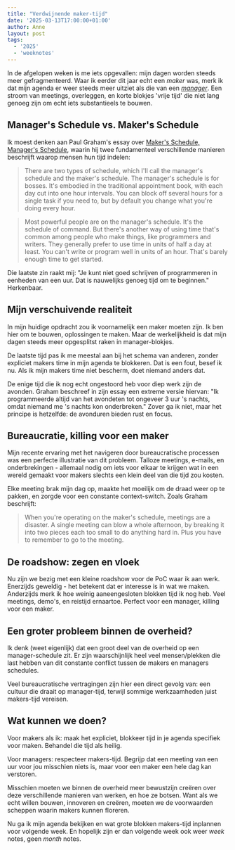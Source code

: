 ```yaml
---
title: "Verdwijnende maker-tijd"
date: '2025-03-13T17:00:00+01:00'
author: Anne
layout: post
tags:
  - '2025'
  - 'weeknotes'
---
```


In de afgelopen weken is me iets opgevallen: mijn dagen worden steeds meer gefragmenteerd.
Waar ik eerder dit jaar echt een _maker_ was, merk ik dat mijn agenda er weer steeds meer uitziet als die van een
[_manager_](https://kees.it.com/).
Een stroom van meetings, overleggen, en korte blokjes 'vrije tijd' die niet lang genoeg zijn om echt iets substantieels
te bouwen.

## Manager's Schedule vs. Maker's Schedule

Ik moest denken aan Paul Graham's essay
over [Maker's Schedule, Manager's Schedule](http://www.paulgraham.com/makersschedule.html), waarin hij twee fundamenteel
verschillende manieren beschrijft waarop mensen hun tijd indelen:

> There are two types of schedule, which I'll call the manager's schedule and the maker's schedule. The manager's
> schedule is for bosses. It's embodied in the traditional appointment book, with each day cut into one hour intervals.
> You can block off several hours for a single task if you need to, but by default you change what you're doing every
> hour.

> Most powerful people are on the manager's schedule. It's the schedule of command. But there's another way of using
> time that's common among people who make things, like programmers and writers. They generally prefer to use time in
> units of half a day at least. You can't write or program well in units of an hour. That's barely enough time to get
> started.

Die laatste zin raakt mij: "Je kunt niet goed schrijven of programmeren in eenheden van een uur. Dat is nauwelijks
genoeg tijd om te beginnen." Herkenbaar.

## Mijn verschuivende realiteit

In mijn huidige opdracht zou ik voornamelijk een maker moeten zijn. Ik ben hier om te bouwen, oplossingen te maken. Maar
de werkelijkheid is dat mijn dagen steeds meer opgesplitst raken in manager-blokjes.

De laatste tijd pas ik me meestal aan bij het schema van anderen, zonder expliciet makers time in mijn agenda te
blokkeren. Dat is een fout, besef ik nu. Als ik mijn makers time niet bescherm, doet niemand anders dat.

De enige tijd die ik nog echt ongestoord heb voor diep werk zijn de avonden. Graham beschreef in zijn essay een extreme
versie hiervan: "Ik programmeerde altijd van het avondeten tot ongeveer 3 uur 's nachts, omdat niemand me 's nachts kon
onderbreken." Zover ga ik niet, maar het principe is hetzelfde: de avonduren bieden rust en focus.

## Bureaucratie, killing voor een maker

Mijn recente ervaring met het navigeren door bureaucratische processen was een perfecte illustratie van dit probleem.
Talloze meetings, e-mails, en onderbrekingen - allemaal nodig om iets voor elkaar te krijgen wat in een wereld gemaakt
voor makers slechts een klein deel van die tijd zou kosten.

Elke meeting brak mijn dag op, maakte het moeilijk om de draad weer op te pakken, en zorgde voor een constante
context-switch. Zoals Graham beschrijft:

> When you're operating on the maker's schedule, meetings are a disaster. A single meeting can blow a whole afternoon,
> by breaking it into two pieces each too small to do anything hard in. Plus you have to remember to go to the meeting.

## De roadshow: zegen en vloek

Nu zijn we bezig met een kleine roadshow voor de PoC waar ik aan werk. Enerzijds geweldig - het betekent dat er
interesse is in wat we maken. Anderzijds merk ik hoe weinig aaneengesloten blokken tijd ik nog heb. Veel meetings,
demo's, en reistijd ernaartoe. Perfect voor een manager, killing voor een maker.

## Een groter probleem binnen de overheid?

Ik denk (weet eigenlijk) dat een groot deel van de overheid op een manager-schedule zit. Er zijn waarschijnlijk heel
veel mensen/plekken die last hebben van dit constante conflict tussen de makers en managers schedules.

Veel bureaucratische vertragingen zijn hier een direct gevolg van: een cultuur die draait op manager-tijd, terwijl
sommige werkzaamheden juist makers-tijd vereisen.

## Wat kunnen we doen?

Voor makers als ik: maak het expliciet, blokkeer tijd in je agenda specifiek voor maken. Behandel die tijd als heilig.

Voor managers: respecteer makers-tijd. Begrijp dat een meeting van een uur voor jou misschien niets is, maar voor een
maker een hele dag kan verstoren.

Misschien moeten we binnen de overheid meer bewustzijn creëren over deze verschillende manieren van werken, en hoe ze
botsen. Want als we echt willen bouwen, innoveren en creëren, moeten we de voorwaarden scheppen waarin makers kunnen
floreren.

Nu ga ik mijn agenda bekijken en wat grote blokken makers-tijd inplannen voor volgende week. En hopelijk zijn er dan
volgende week ook weer _week_ notes, geen _month_ notes.
